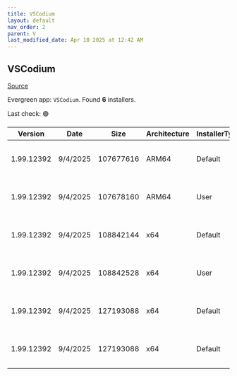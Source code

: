 ```yaml
---
title: VSCodium
layout: default
nav_order: 2
parent: V
last_modified_date: Apr 10 2025 at 12:42 AM
---
```


## VSCodium

[Source](https://vscodium.com)

Evergreen app: `VSCodium`. Found **6** installers.

Last check: 🟢

| Version    | Date     | Size      | Architecture | InstallerType | Type | URI                                                                                                                                                                                                                              |
| ---------- | -------- | --------- | ------------ | ------------- | ---- | -------------------------------------------------------------------------------------------------------------------------------------------------------------------------------------------------------------------------------- |
| 1.99.12392 | 9/4/2025 | 107677616 | ARM64        | Default       | exe  | [https://github.com/VSCodium/vscodium/releases/download/1.99.12392/VSCodiumSetup-arm64-1.99.12392.exe](https://github.com/VSCodium/vscodium/releases/download/1.99.12392/VSCodiumSetup-arm64-1.99.12392.exe)                     |
| 1.99.12392 | 9/4/2025 | 107678160 | ARM64        | User          | exe  | [https://github.com/VSCodium/vscodium/releases/download/1.99.12392/VSCodiumUserSetup-arm64-1.99.12392.exe](https://github.com/VSCodium/vscodium/releases/download/1.99.12392/VSCodiumUserSetup-arm64-1.99.12392.exe)             |
| 1.99.12392 | 9/4/2025 | 108842144 | x64          | Default       | exe  | [https://github.com/VSCodium/vscodium/releases/download/1.99.12392/VSCodiumSetup-x64-1.99.12392.exe](https://github.com/VSCodium/vscodium/releases/download/1.99.12392/VSCodiumSetup-x64-1.99.12392.exe)                         |
| 1.99.12392 | 9/4/2025 | 108842528 | x64          | User          | exe  | [https://github.com/VSCodium/vscodium/releases/download/1.99.12392/VSCodiumUserSetup-x64-1.99.12392.exe](https://github.com/VSCodium/vscodium/releases/download/1.99.12392/VSCodiumUserSetup-x64-1.99.12392.exe)                 |
| 1.99.12392 | 9/4/2025 | 127193088 | x64          | Default       | msi  | [https://github.com/VSCodium/vscodium/releases/download/1.99.12392/VSCodium-x64-1.99.12392.msi](https://github.com/VSCodium/vscodium/releases/download/1.99.12392/VSCodium-x64-1.99.12392.msi)                                   |
| 1.99.12392 | 9/4/2025 | 127193088 | x64          | Default       | msi  | [https://github.com/VSCodium/vscodium/releases/download/1.99.12392/VSCodium-x64-updates-disabled-1.99.12392.msi](https://github.com/VSCodium/vscodium/releases/download/1.99.12392/VSCodium-x64-updates-disabled-1.99.12392.msi) |
